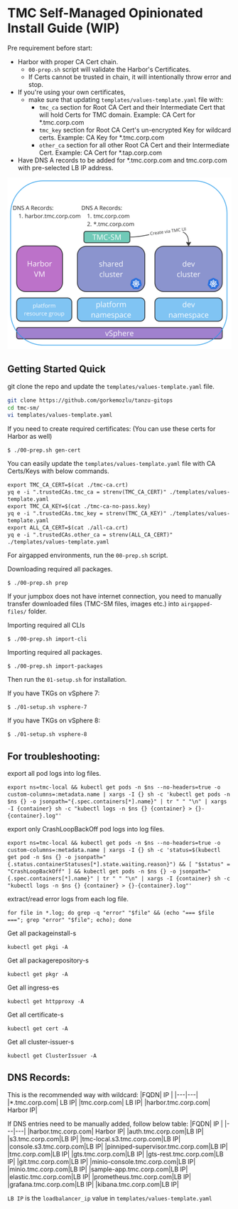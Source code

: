 # TMC Self-Managed Opinionated Install Guide (WIP)

Pre requirement before start: 
 - Harbor with proper CA Cert chain.
    - ```00-prep.sh``` script will validate the Harbor's Certificates.
    - If Certs cannot be trusted in chain, it will intentionally throw error and stop.
 - If you're using your own certificates, 
    - make sure that updating ```templates/values-template.yaml``` file with:
        - ```tmc_ca``` section for Root CA Cert and their Intermediate Cert that will hold Certs for TMC domain. Example: CA Cert for *.tmc.corp.com
        - ```tmc_key``` section for Root CA Cert's un-encrypted Key for wildcard certs. Example: CA Key for *.tmc.corp.com
        - ```other_ca``` section for all other Root CA Cert and their Intermediate Cert. Example: CA Cert for *.tap.corp.com
 - Have DNS A records to be added for *.tmc.corp.com and tmc.corp.com with pre-selected LB IP address.

![Alt text](image.png)

## Getting Started Quick

git clone the repo and update the `templates/values-template.yaml` file.

```bash
git clone https://github.com/gorkemozlu/tanzu-gitops
cd tmc-sm/
vi templates/values-template.yaml
```

If you need to create required certificates: (You can use these certs for Harbor as well)
```
$ ./00-prep.sh gen-cert
```

You can easily update the `templates/values-template.yaml` file with CA Certs/Keys with below commands.
```
export TMC_CA_CERT=$(cat ./tmc-ca.crt)
yq e -i ".trustedCAs.tmc_ca = strenv(TMC_CA_CERT)" ./templates/values-template.yaml
export TMC_CA_KEY=$(cat ./tmc-ca-no-pass.key)
yq e -i ".trustedCAs.tmc_key = strenv(TMC_CA_KEY)" ./templates/values-template.yaml
export ALL_CA_CERT=$(cat ./all-ca.crt)
yq e -i ".trustedCAs.other_ca = strenv(ALL_CA_CERT)" ./templates/values-template.yaml
```

For airgapped environments, run the ```00-prep.sh``` script.

Downloading required all packages.
```
$ ./00-prep.sh prep
```

If your jumpbox does not have internet connection, you need to manually transfer downloaded files (TMC-SM files, images etc.) into ```airgapped-files/``` folder.

Importing required all CLIs
```
$ ./00-prep.sh import-cli
```

Importing required all packages.
```
$ ./00-prep.sh import-packages
```

Then run the ```01-setup.sh``` for installation.

If you have TKGs on vSphere 7:
```
$ ./01-setup.sh vsphere-7
```

If you have TKGs on vSphere 8:
```
$ ./01-setup.sh vsphere-8
```


## For troubleshooting:

export all pod logs into log files.
```
export ns=tmc-local && kubectl get pods -n $ns --no-headers=true -o custom-columns=:metadata.name | xargs -I {} sh -c 'kubectl get pods -n $ns {} -o jsonpath="{.spec.containers[*].name}" | tr " " "\n" | xargs -I {container} sh -c "kubectl logs -n $ns {} {container} > {}-{container}.log"'
```

export only CrashLoopBackOff pod logs into log files.
```
export ns=tmc-local && kubectl get pods -n $ns --no-headers=true -o custom-columns=:metadata.name | xargs -I {} sh -c 'status=$(kubectl get pod -n $ns {} -o jsonpath="{.status.containerStatuses[*].state.waiting.reason}") && [ "$status" = "CrashLoopBackOff" ] && kubectl get pods -n $ns {} -o jsonpath="{.spec.containers[*].name}" | tr " " "\n" | xargs -I {container} sh -c "kubectl logs -n $ns {} {container} > {}-{container}.log"'
```

extract/read error logs from each log file.
```
for file in *.log; do grep -q "error" "$file" && (echo "=== $file ==="; grep "error" "$file"; echo); done
```

Get all packageinstall-s
```
kubectl get pkgi -A
```

Get all packagerepository-s
```
kubectl get pkgr -A
```

Get all ingress-es
```
kubectl get httpproxy -A
```

Get all certificate-s
```
kubectl get cert -A
```

Get all cluster-issuer-s
```
kubectl get ClusterIssuer -A
```

## DNS Records:

This is the recommended way with wildcard:
|FQDN| IP |
|---|---|
|*.tmc.corp.com| LB IP|
|tmc.corp.com| LB IP|
|harbor.tmc.corp.com| Harbor IP|

If DNS entries need to be manually added, follow below table:
|FQDN| IP |
|---|---|
|harbor.tmc.corp.com| Harbor IP|
|auth.tmc.corp.com|LB IP|
|s3.tmc.corp.com|LB IP|
|tmc-local.s3.tmc.corp.com|LB IP|
|console.s3.tmc.corp.com|LB IP|
|pinniped-supervisor.tmc.corp.com|LB IP|
|tmc.corp.com|LB IP|
|gts.tmc.corp.com|LB IP|
|gts-rest.tmc.corp.com|LB IP|
|git.tmc.corp.com|LB IP|
|minio-console.tmc.corp.com|LB IP|
|minio.tmc.corp.com|LB IP|
|sample-app.tmc.corp.com|LB IP|
|elastic.tmc.corp.com|LB IP|
|prometheus.tmc.corp.com|LB IP|
|grafana.tmc.corp.com|LB IP|
|kibana.tmc.corp.com|LB IP|

`LB IP` is the `loadbalancer_ip` value in `templates/values-template.yaml` 
